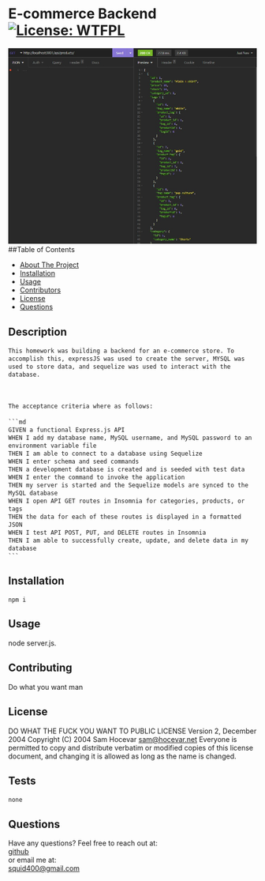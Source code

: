 # E-commerce Backend [![License: WTFPL](https://img.shields.io/badge/License-WTFPL-brightgreen.svg)](http://www.wtfpl.net/about/)  
![e-commerce Back End.](./imgs/websiteImage.jpg)
  ##Table of Contents
  - [About The Project](#Description)
  - [Installation](#Installation)
  - [Usage](#Usage)
  - [Contributors](#Contributing)
  - [License](#License)
  - [Questions](#Questions)

## Description 

    This homework was building a backend for an e-commerce store. To accomplish this, expressJS was used to create the server, MYSQL was used to store data, and sequelize was used to interact with the database.

    

    The acceptance criteria where as follows: 

    ```md
    GIVEN a functional Express.js API
    WHEN I add my database name, MySQL username, and MySQL password to an environment variable file
    THEN I am able to connect to a database using Sequelize
    WHEN I enter schema and seed commands
    THEN a development database is created and is seeded with test data
    WHEN I enter the command to invoke the application
    THEN my server is started and the Sequelize models are synced to the MySQL database
    WHEN I open API GET routes in Insomnia for categories, products, or tags
    THEN the data for each of these routes is displayed in a formatted JSON
    WHEN I test API POST, PUT, and DELETE routes in Insomnia
    THEN I am able to successfully create, update, and delete data in my database
    ``` 

## Installation  
  ```
  npm i
  ```

## Usage  
  node server.js.    

## Contributing  
  Do what you want man  

## License    
  DO WHAT THE FUCK YOU WANT TO PUBLIC LICENSE Version 2, December 2004 Copyright (C) 2004 Sam Hocevar <sam@hocevar.net> Everyone is permitted to copy and distribute verbatim or modified copies of this license document, and changing it is allowed as long as the name is changed.  
  
## Tests  
  ```
  none
  ```

## Questions  
  Have any questions? Feel free to reach out at:  
  [github](https://github.com/Squid300)  
  or email me at:  
  squid400@gmail.com
